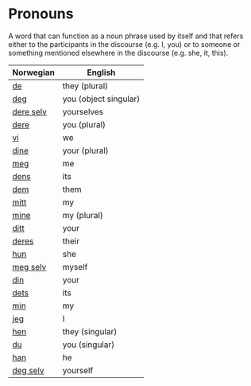 # Pronouns

A word that can function as a noun phrase used by itself and that refers either to the participants in the discourse (e.g. I, you) or to someone or something mentioned elsewhere in the discourse (e.g. she, it, this).

| Norwegian | English |
| --- | --- |
| [de](https://www.ordnett.no/search?language=no&phrase=de) | they (plural) |
| [deg](https://www.ordnett.no/search?language=no&phrase=deg) | you (object singular) |
| [dere selv](https://www.ordnett.no/search?language=no&phrase=dere%20selv) | yourselves |
| [dere](https://www.ordnett.no/search?language=no&phrase=dere) | you (plural) |
| [vi](https://www.ordnett.no/search?language=no&phrase=vi) | we |
| [dine](https://www.ordnett.no/search?language=no&phrase=dine) | your (plural) |
| [meg](https://www.ordnett.no/search?language=no&phrase=meg) | me |
| [dens](https://www.ordnett.no/search?language=no&phrase=dens) | its |
| [dem](https://www.ordnett.no/search?language=no&phrase=dem) | them |
| [mitt](https://www.ordnett.no/search?language=no&phrase=mitt) | my |
| [mine](https://www.ordnett.no/search?language=no&phrase=mine) | my (plural) |
| [ditt](https://www.ordnett.no/search?language=no&phrase=ditt) | your |
| [deres](https://www.ordnett.no/search?language=no&phrase=deres) | their |
| [hun](https://www.ordnett.no/search?language=no&phrase=hun) | she |
| [meg selv](https://www.ordnett.no/search?language=no&phrase=meg%20selv) | myself |
| [din](https://www.ordnett.no/search?language=no&phrase=din) | your |
| [dets](https://www.ordnett.no/search?language=no&phrase=dets) | its |
| [min](https://www.ordnett.no/search?language=no&phrase=min) | my |
| [jeg](https://www.ordnett.no/search?language=no&phrase=jeg) | I |
| [hen](https://www.ordnett.no/search?language=no&phrase=hen) | they (singular) |
| [du](https://www.ordnett.no/search?language=no&phrase=du) | you (singular) |
| [han](https://www.ordnett.no/search?language=no&phrase=han) | he |
| [deg selv](https://www.ordnett.no/search?language=no&phrase=deg%20selv) | yourself |

